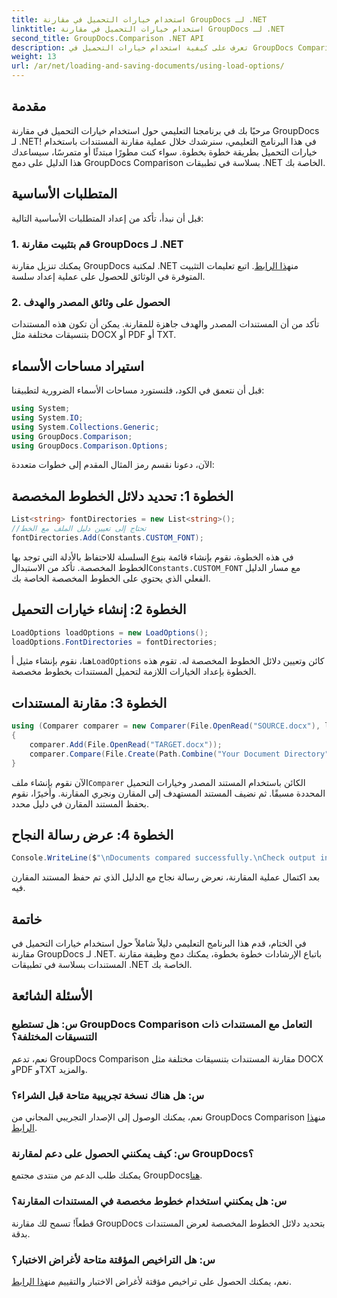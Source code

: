 ```yaml
---
title: استخدام خيارات التحميل في مقارنة GroupDocs لـ .NET
linktitle: استخدام خيارات التحميل في مقارنة GroupDocs لـ .NET
second_title: GroupDocs.Comparison .NET API
description: تعرف على كيفية استخدام خيارات التحميل في GroupDocs Comparison لـ .NET لمقارنة المستندات ذات الخطوط المخصصة بسلاسة.
weight: 13
url: /ar/net/loading-and-saving-documents/using-load-options/
---
```

## مقدمة
مرحبًا بك في برنامجنا التعليمي حول استخدام خيارات التحميل في مقارنة GroupDocs لـ .NET! في هذا البرنامج التعليمي، سنرشدك خلال عملية مقارنة المستندات باستخدام خيارات التحميل بطريقة خطوة بخطوة. سواء كنت مطورًا مبتدئًا أو متمرسًا، سيساعدك هذا الدليل على دمج GroupDocs Comparison بسلاسة في تطبيقات .NET الخاصة بك.
## المتطلبات الأساسية
قبل أن نبدأ، تأكد من إعداد المتطلبات الأساسية التالية:
### 1. قم بتثبيت مقارنة GroupDocs لـ .NET
 يمكنك تنزيل مقارنة GroupDocs لمكتبة .NET من[هذا الرابط](https://releases.groupdocs.com/comparison/net/). اتبع تعليمات التثبيت المتوفرة في الوثائق للحصول على عملية إعداد سلسة.
### 2. الحصول على وثائق المصدر والهدف
تأكد من أن المستندات المصدر والهدف جاهزة للمقارنة. يمكن أن تكون هذه المستندات بتنسيقات مختلفة مثل DOCX أو PDF أو TXT.
## استيراد مساحات الأسماء
قبل أن نتعمق في الكود، فلنستورد مساحات الأسماء الضرورية لتطبيقنا:
```csharp
using System;
using System.IO;
using System.Collections.Generic;
using GroupDocs.Comparison;
using GroupDocs.Comparison.Options;
```
الآن، دعونا نقسم رمز المثال المقدم إلى خطوات متعددة:
## الخطوة 1: تحديد دلائل الخطوط المخصصة
```csharp
List<string> fontDirectories = new List<string>();
//تحتاج إلى تعيين دليل الملف مع الخط
fontDirectories.Add(Constants.CUSTOM_FONT);
```
 في هذه الخطوة، نقوم بإنشاء قائمة بنوع السلسلة للاحتفاظ بالأدلة التي توجد بها الخطوط المخصصة. تأكد من الاستبدال`Constants.CUSTOM_FONT` مع مسار الدليل الفعلي الذي يحتوي على الخطوط المخصصة الخاصة بك.
## الخطوة 2: إنشاء خيارات التحميل
```csharp
LoadOptions loadOptions = new LoadOptions();
loadOptions.FontDirectories = fontDirectories;
```
 هنا، نقوم بإنشاء مثيل أ`LoadOptions` كائن وتعيين دلائل الخطوط المخصصة له. تقوم هذه الخطوة بإعداد الخيارات اللازمة لتحميل المستندات بخطوط مخصصة.
## الخطوة 3: مقارنة المستندات
```csharp
using (Comparer comparer = new Comparer(File.OpenRead("SOURCE.docx"), loadOptions))
{
    comparer.Add(File.OpenRead("TARGET.docx"));
    comparer.Compare(File.Create(Path.Combine("Your Document Directory", "RESULT.docx")));
}
```
 الآن نقوم بإنشاء ملف`Comparer` الكائن باستخدام المستند المصدر وخيارات التحميل المحددة مسبقًا. ثم نضيف المستند المستهدف إلى المقارن ونجري المقارنة. وأخيرًا، نقوم بحفظ المستند المقارن في دليل محدد.
## الخطوة 4: عرض رسالة النجاح
```csharp
Console.WriteLine($"\nDocuments compared successfully.\nCheck output in {Directory.GetCurrentDirectory()}.");
```
بعد اكتمال عملية المقارنة، نعرض رسالة نجاح مع الدليل الذي تم حفظ المستند المقارن فيه.
## خاتمة
في الختام، قدم هذا البرنامج التعليمي دليلاً شاملاً حول استخدام خيارات التحميل في مقارنة GroupDocs لـ .NET. باتباع الإرشادات خطوة بخطوة، يمكنك دمج وظيفة مقارنة المستندات بسلاسة في تطبيقات .NET الخاصة بك.
## الأسئلة الشائعة
### س: هل تستطيع GroupDocs Comparison التعامل مع المستندات ذات التنسيقات المختلفة؟
نعم، تدعم GroupDocs Comparison مقارنة المستندات بتنسيقات مختلفة مثل DOCX وPDF وTXT والمزيد.
### س: هل هناك نسخة تجريبية متاحة قبل الشراء؟
 نعم، يمكنك الوصول إلى الإصدار التجريبي المجاني من GroupDocs Comparison من[هذا الرابط](https://releases.groupdocs.com/).
### س: كيف يمكنني الحصول على دعم لمقارنة GroupDocs؟
 يمكنك طلب الدعم من منتدى مجتمع GroupDocs[هنا](https://forum.groupdocs.com/c/comparison/12).
### س: هل يمكنني استخدام خطوط مخصصة في المستندات المقارنة؟
قطعاً! تسمح لك مقارنة GroupDocs بتحديد دلائل الخطوط المخصصة لعرض المستندات بدقة.
### س: هل التراخيص المؤقتة متاحة لأغراض الاختبار؟
نعم، يمكنك الحصول على تراخيص مؤقتة لأغراض الاختبار والتقييم من[هذا الرابط](https://purchase.groupdocs.com/temporary-license/).